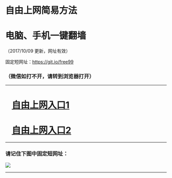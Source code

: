 ﻿# 自由上网简易方法

# 电脑、手机一键翻墙

（2017/10/09 更新，网址有效）

固定短网址：https://git.io/free99

### （微信如打不开，请转到浏览器打开）


***





# &nbsp;&nbsp; <a href="http://ft871418140.fwq-tz-1001.info/fwqtz01.html?t=10090015942 " target="_blank">自由上网入口1</a>
# &nbsp;&nbsp; <a href="http://ft2415521505.fwq-tz-1002.info/fwqtz02.html?t=10090015428 " target="_blank">自由上网入口2</a>
***

### 请记住下图中固定短网址：

<img src="https://s3-us-west-2.amazonaws.com/fwq-1001/yjfq-20170905okok.png" /> 


***

